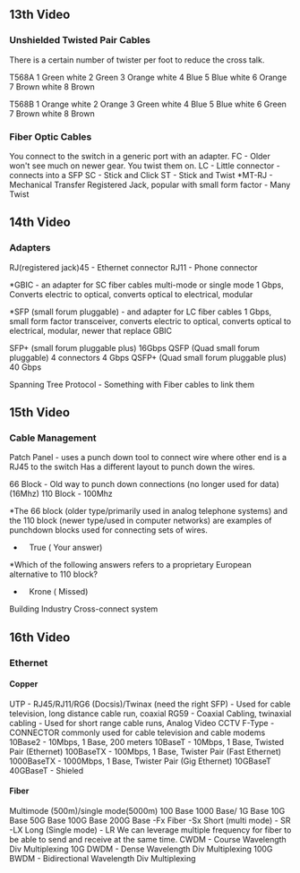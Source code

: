 ## 13th Video
### Unshielded Twisted Pair Cables

There is a certain number of twister per foot to reduce the cross talk.

T568A
1 Green white
2 Green
3 Orange white
4 Blue
5 Blue white
6 Orange
7 Brown white
8 Brown

T568B
1 Orange white
2 Orange
3 Green white
4 Blue
5 Blue white
6 Green
7 Brown white
8 Brown

### Fiber Optic Cables

You connect to the switch in a generic port with an adapter.
FC - Older won't see much on newer gear. You twist them on.
LC - Little connector - connects into a SFP
SC - Stick and Click 
ST - Stick and Twist
\*MT-RJ - Mechanical Transfer Registered Jack, popular with small form factor - Many Twist

## 14th Video

### Adapters

RJ(registered jack)45 - Ethernet connector
RJ11 - Phone connector

\*GBIC - an adapter for SC fiber cables multi-mode or single mode 1 Gbps, Converts electric to optical, converts optical to electrical, modular

\*SFP (small forum pluggable) - and adapter for LC fiber cables 1 Gbps, small form factor transceiver, converts electric to optical, converts optical to electrical, modular, newer that replace GBIC

SFP+ (small forum pluggable plus) 16Gbps
QSFP (Quad small forum pluggable) 4 connectors 4 Gbps
QSFP+ (Quad small forum pluggable plus) 40 Gbps

Spanning Tree Protocol - Something with Fiber cables to link them 

## 15th Video

### Cable Management

Patch Panel - uses a punch down tool to connect wire where other end is a RJ45 to the switch
Has a different layout to punch down the wires.

66 Block - Old way to punch down connections (no longer used for data) (16Mhz)
110 Block - 100Mhz

\*The 66 block (older type/primarily used in analog telephone systems) and the 110 block (newer type/used in computer networks) are examples of punchdown blocks used for connecting sets of wires.

-    True ( Your answer)

\*Which of the following answers refers to a proprietary European alternative to 110 block?

-    Krone ( Missed)

Building Industry Cross-connect system

## 16th Video

### Ethernet

#### Copper
UTP - RJ45/RJ11/RG6 (Docsis)/Twinax (need the right SFP) - 
Used for cable television, long distance cable run, coaxial
RG59 - Coaxial Cabling, twinaxial cabling - Used for short range cable runs, Analog Video CCTV
F-Type - CONNECTOR commonly used for cable television and cable modems 
10Base2 - 10Mbps, 1 Base, 200 meters
10BaseT - 10Mbps, 1 Base, Twisted Pair (Ethernet)
100BaseTX - 100Mbps, 1 Base, Twister Pair (Fast Ethernet)
1000BaseTX - 1000Mbps, 1 Base, Twister Pair (Gig Ethernet)
10GBaseT
40GBaseT - Shieled

#### Fiber
Multimode (500m)/single mode(5000m)
100 Base
1000 Base/ 1G Base
10G Base
50G Base
100G Base
200G Base
-Fx Fiber
-Sx Short (multi mode) - SR
-LX Long (Single mode) - LR
We can leverage multiple frequency for fiber to be able to send and receive at the same time. 
CWDM - Course Wavelength Div Multiplexing 10G
DWDM - Dense Wavelength Div Multiplexing 100G
BWDM - Bidirectional Wavelength Div Multiplexing

